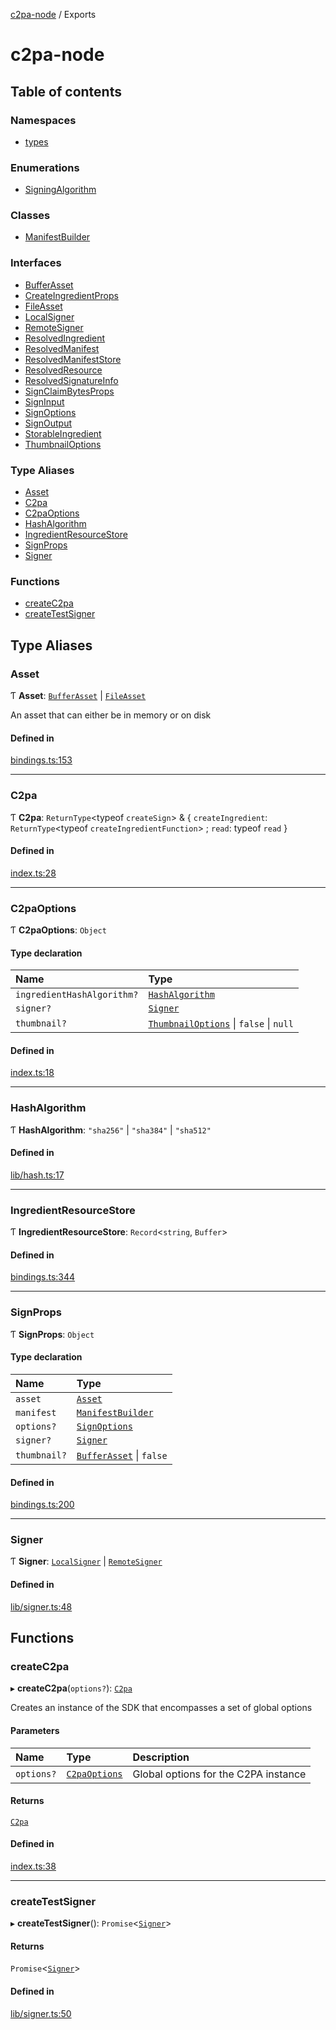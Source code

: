 [c2pa-node](README.md) / Exports

# c2pa-node

## Table of contents

### Namespaces

- [types](modules/types.md)

### Enumerations

- [SigningAlgorithm](enums/SigningAlgorithm.md)

### Classes

- [ManifestBuilder](classes/ManifestBuilder.md)

### Interfaces

- [BufferAsset](interfaces/BufferAsset.md)
- [CreateIngredientProps](interfaces/CreateIngredientProps.md)
- [FileAsset](interfaces/FileAsset.md)
- [LocalSigner](interfaces/LocalSigner.md)
- [RemoteSigner](interfaces/RemoteSigner.md)
- [ResolvedIngredient](interfaces/ResolvedIngredient.md)
- [ResolvedManifest](interfaces/ResolvedManifest.md)
- [ResolvedManifestStore](interfaces/ResolvedManifestStore.md)
- [ResolvedResource](interfaces/ResolvedResource.md)
- [ResolvedSignatureInfo](interfaces/ResolvedSignatureInfo.md)
- [SignClaimBytesProps](interfaces/SignClaimBytesProps.md)
- [SignInput](interfaces/SignInput.md)
- [SignOptions](interfaces/SignOptions.md)
- [SignOutput](interfaces/SignOutput.md)
- [StorableIngredient](interfaces/StorableIngredient.md)
- [ThumbnailOptions](interfaces/ThumbnailOptions.md)

### Type Aliases

- [Asset](modules.md#asset)
- [C2pa](modules.md#c2pa)
- [C2paOptions](modules.md#c2paoptions)
- [HashAlgorithm](modules.md#hashalgorithm)
- [IngredientResourceStore](modules.md#ingredientresourcestore)
- [SignProps](modules.md#signprops)
- [Signer](modules.md#signer)

### Functions

- [createC2pa](modules.md#createc2pa)
- [createTestSigner](modules.md#createtestsigner)

## Type Aliases

### Asset

Ƭ **Asset**: [`BufferAsset`](interfaces/BufferAsset.md) \| [`FileAsset`](interfaces/FileAsset.md)

An asset that can either be in memory or on disk

#### Defined in

[bindings.ts:153](https://github.com/contentauth/c2pa-node/blob/3684686/js-src/bindings.ts#L153)

___

### C2pa

Ƭ **C2pa**: `ReturnType`<typeof `createSign`\> & { `createIngredient`: `ReturnType`<typeof `createIngredientFunction`\> ; `read`: typeof `read`  }

#### Defined in

[index.ts:28](https://github.com/contentauth/c2pa-node/blob/3684686/js-src/index.ts#L28)

___

### C2paOptions

Ƭ **C2paOptions**: `Object`

#### Type declaration

| Name | Type |
| :------ | :------ |
| `ingredientHashAlgorithm?` | [`HashAlgorithm`](modules.md#hashalgorithm) |
| `signer?` | [`Signer`](modules.md#signer) |
| `thumbnail?` | [`ThumbnailOptions`](interfaces/ThumbnailOptions.md) \| ``false`` \| ``null`` |

#### Defined in

[index.ts:18](https://github.com/contentauth/c2pa-node/blob/3684686/js-src/index.ts#L18)

___

### HashAlgorithm

Ƭ **HashAlgorithm**: ``"sha256"`` \| ``"sha384"`` \| ``"sha512"``

#### Defined in

[lib/hash.ts:17](https://github.com/contentauth/c2pa-node/blob/3684686/js-src/lib/hash.ts#L17)

___

### IngredientResourceStore

Ƭ **IngredientResourceStore**: `Record`<`string`, `Buffer`\>

#### Defined in

[bindings.ts:344](https://github.com/contentauth/c2pa-node/blob/3684686/js-src/bindings.ts#L344)

___

### SignProps

Ƭ **SignProps**: `Object`

#### Type declaration

| Name | Type |
| :------ | :------ |
| `asset` | [`Asset`](modules.md#asset) |
| `manifest` | [`ManifestBuilder`](classes/ManifestBuilder.md) |
| `options?` | [`SignOptions`](interfaces/SignOptions.md) |
| `signer?` | [`Signer`](modules.md#signer) |
| `thumbnail?` | [`BufferAsset`](interfaces/BufferAsset.md) \| ``false`` |

#### Defined in

[bindings.ts:200](https://github.com/contentauth/c2pa-node/blob/3684686/js-src/bindings.ts#L200)

___

### Signer

Ƭ **Signer**: [`LocalSigner`](interfaces/LocalSigner.md) \| [`RemoteSigner`](interfaces/RemoteSigner.md)

#### Defined in

[lib/signer.ts:48](https://github.com/contentauth/c2pa-node/blob/3684686/js-src/lib/signer.ts#L48)

## Functions

### createC2pa

▸ **createC2pa**(`options?`): [`C2pa`](modules.md#c2pa)

Creates an instance of the SDK that encompasses a set of global options

#### Parameters

| Name | Type | Description |
| :------ | :------ | :------ |
| `options?` | [`C2paOptions`](modules.md#c2paoptions) | Global options for the C2PA instance |

#### Returns

[`C2pa`](modules.md#c2pa)

#### Defined in

[index.ts:38](https://github.com/contentauth/c2pa-node/blob/3684686/js-src/index.ts#L38)

___

### createTestSigner

▸ **createTestSigner**(): `Promise`<[`Signer`](modules.md#signer)\>

#### Returns

`Promise`<[`Signer`](modules.md#signer)\>

#### Defined in

[lib/signer.ts:50](https://github.com/contentauth/c2pa-node/blob/3684686/js-src/lib/signer.ts#L50)
